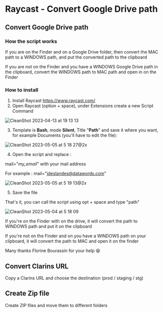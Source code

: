 # Raycast - Convert Google Drive path

## Convert Google Drive path

### How the script works
If you are on the Finder and on a Google Drive folder, then convert the MAC path to a WINDOWS path, and put the converted path to the clipboard

If you are not on the Finder and you have a WINDOWS Google Drive path in the clipboard, convert the WINDOWS path to MAC path and open in on the Finder

### How to install
1. Install Raycast https://www.raycast.com/
2. Open Raycast (option + space), under Extensions create a new Script Command

![CleanShot 2023-04-13 at 19 13 13](https://user-images.githubusercontent.com/47465584/231834834-68c5a745-4378-4bb2-9c14-60e934d7ac71.jpg)

3. Template is **Bash**, mode **Silent**, Title "**Path**" and save it where you want, for example Documents (you'll have to edit the file):

![CleanShot 2023-05-05 at 5 18 27@2x](https://user-images.githubusercontent.com/47465584/236499180-4f12d964-e374-454f-91f8-15d77d71a63f.jpg)



4. Open the script and replace :

mail="*my_email*" with your mail address

For example : mail="jdeslandes@datawords.com"

![CleanShot 2023-05-05 at 5 19 13@2x](https://user-images.githubusercontent.com/47465584/236499281-113b2c4d-b98f-4c1c-a139-6eab854f4013.jpg)



5. Save the file

That's it, you can call the script using opt + space and type "path"

![CleanShot 2023-05-04 at 5 18 09](https://user-images.githubusercontent.com/47465584/236252568-86f52972-735e-44ff-92ad-824f2ed1c880.jpg)

If you're on the Finder with on the drive, it will convert the path to WINDOWS path and put it on the clipboard

If you're not on the Finder and on you have a WINDOWS path on your clipboard, it will convert the path to MAC and open it on the finder


Many thanks Florine Bourassin for your help 😆

## Convert Clarins URL
Copy a Clarins URL and choose the destination (prod / staging / stg)

## Create Zip file
Create ZIP files and move them to different folders
